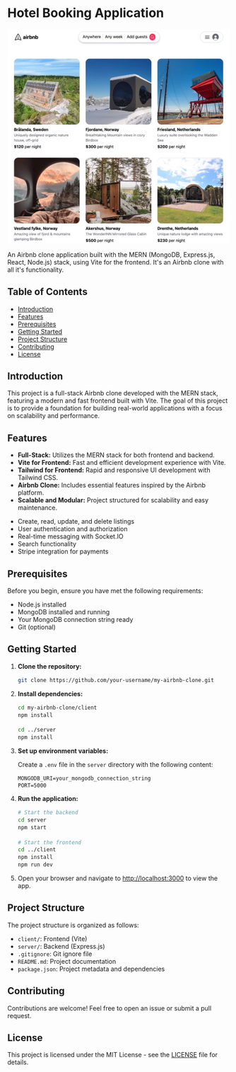 # Hotel Booking Application

![Hotel Booking Main page](/client/public/Booking_App.png)

An Airbnb clone application built with the MERN (MongoDB, Express.js, React, Node.js) stack, using Vite for the frontend. It's an Airbnb clone with all it's functionality.

## Table of Contents

- [Introduction](#introduction)
- [Features](#features)
- [Prerequisites](#prerequisites)
- [Getting Started](#getting-started)
- [Project Structure](#project-structure)
- [Contributing](#contributing)
- [License](#license)

## Introduction

This project is a full-stack Airbnb clone developed with the MERN stack, featuring a modern and fast frontend built with Vite. The goal of this project is to provide a foundation for building real-world applications with a focus on scalability and performance.

## Features

- **Full-Stack:** Utilizes the MERN stack for both frontend and backend.
- **Vite for Frontend:** Fast and efficient development experience with Vite.
- **Tailwind for Frontend:** Rapid and responsive UI development with Tailwind CSS.
- **Airbnb Clone:** Includes essential features inspired by the Airbnb platform.
- **Scalable and Modular:** Project structured for scalability and easy maintenance.

* Create, read, update, and delete listings
* User authentication and authorization
* Real-time messaging with Socket.IO
* Search functionality
* Stripe integration for payments

## Prerequisites

Before you begin, ensure you have met the following requirements:

- Node.js installed
- MongoDB installed and running
- Your MongoDB connection string ready
- Git (optional)

## Getting Started

1. **Clone the repository:**

    ```bash
    git clone https://github.com/your-username/my-airbnb-clone.git
    ```

2. **Install dependencies:**

    ```bash
    cd my-airbnb-clone/client
    npm install

    cd ../server
    npm install
    ```

3. **Set up environment variables:**

    Create a `.env` file in the `server` directory with the following content:

    ```env
    MONGODB_URI=your_mongodb_connection_string
    PORT=5000
    ```

4. **Run the application:**

    ```bash
    # Start the backend
    cd server
    npm start

    # Start the frontend
    cd ../client
    npm install
    npm run dev
    ```

5. Open your browser and navigate to [http://localhost:3000](http://localhost:3000) to view the app.

## Project Structure

The project structure is organized as follows:

- `client/`: Frontend (Vite)
- `server/`: Backend (Express.js)
- `.gitignore`: Git ignore file
- `README.md`: Project documentation
- `package.json`: Project metadata and dependencies

## Contributing

Contributions are welcome! Feel free to open an issue or submit a pull request.

## License

This project is licensed under the MIT License - see the [LICENSE](LICENSE) file for details.
